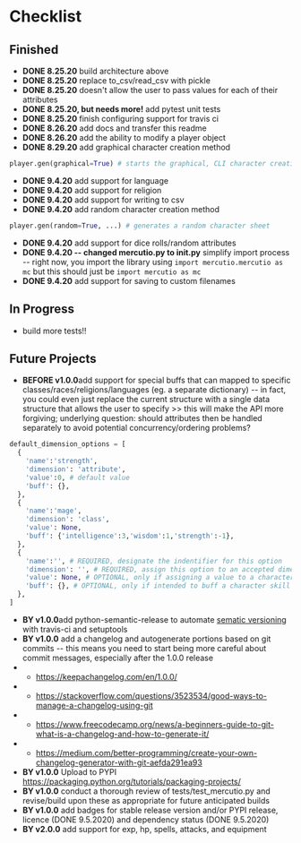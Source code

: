 # Checklist

## Finished
* **DONE 8.25.20** build architecture above
* **DONE 8.25.20** replace to_csv/read_csv with pickle
* **DONE 8.25.20** doesn't allow the user to pass values for each of their attributes
* **DONE 8.25.20, but needs more!** add pytest unit tests
* **DONE 8.25.20** finish configuring support for travis ci
* **DONE 8.26.20** add docs and transfer this readme
* **DONE 8.26.20** add the ability to modify a player object
* **DONE 8.29.20** add graphical character creation method
```python
player.gen(graphical=True) # starts the graphical, CLI character creation interface
```
* **DONE 9.4.20** add support for language
* **DONE 9.4.20** add support for religion
* **DONE 9.4.20** add support for writing to csv
* **DONE 9.4.20** add random character creation method
```python
player.gen(random=True, ...) # generates a random character sheet
```
* **DONE 9.4.20** add support for dice rolls/random attributes
* **DONE 9.4.20 -- changed mercutio.py to __init__.py** simplify import process -- right now, you import the library using ```import mercutio.mercutio as mc``` but this should just be ```import mercutio as mc``` 
* **DONE 9.4.20** add support for saving to custom filenames

## In Progress
* build more tests!!

## Future Projects
* **BEFORE v1.0.0**add support for special buffs that can mapped to specific classes/races/religions/languages (eg. a separate dictionary) -- in fact, you could even just replace the current structure with a single data structure that allows the user to specify >> this will make the API more forgiving; underlying question: should attributes then be handled separately to avoid potential concurrency/ordering problems?
```python
default_dimension_options = [
  {
    'name':'strength',
    'dimension': 'attribute',
    'value':0, # default value
    'buff': {},
  },
  {
    'name':'mage',
    'dimension': 'class',
    'value': None,
    'buff': {'intelligence':3,'wisdom':1,'strength':-1},
  },
  {
    'name':'', # REQUIRED, designate the indentifier for this option
    'dimension': '', # REQUIRED, assign this option to an accepted dimension, see Getting Started above
    'value': None, # OPTIONAL, only if assigning a value to a character skill or attribute
    'buff': {}, # OPTIONAL, only if intended to buff a character skill or attribute
  },
]
```
* **BY v1.0.0**add python-semantic-release to automate [sematic versioning](https://python-semantic-release.readthedocs.io/en/latest/automatic-releases/index.html#automatic) with travis-ci and setuptools 
* **BY v1.0.0** add a changelog and autogenerate portions based on git commits -- this means you need to start being more careful about commit messages, especially after the 1.0.0 release 
* * https://keepachangelog.com/en/1.0.0/
* * https://stackoverflow.com/questions/3523534/good-ways-to-manage-a-changelog-using-git
* * https://www.freecodecamp.org/news/a-beginners-guide-to-git-what-is-a-changelog-and-how-to-generate-it/
* * https://medium.com/better-programming/create-your-own-changelog-generator-with-git-aefda291ea93
* **BY v1.0.0** Upload to PYPI https://packaging.python.org/tutorials/packaging-projects/
* **BY v1.0.0** conduct a thorough review of tests/test_mercutio.py and revise/build upon these as appropriate for future anticipated builds
* **BY v1.0.0** add badges for stable release version and/or PYPI release, licence (DONE 9.5.2020) and dependency status (DONE 9.5.2020)
* **BY v2.0.0** add support for exp, hp, spells, attacks, and equipment
